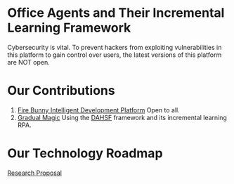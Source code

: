 # Office Agents and Their Incremental Learning Framework
Cybersecurity is vital. To prevent hackers from exploiting vulnerabilities in this platform to gain control over users, the latest versions of this platform are NOT open.
# Our Contributions
1. [Fire Bunny Intelligent Development Platform](https://github.com/Magic-Abracadabra/Fire-Bunny-Intelligent-Development-Platform) Open to all.
2. [Gradual Magic](https://github.com/Magic-Abracadabra/DAHSF) Using the [DAHSF](https://www.alphaxiv.org/abs/2412.14054) framework and its incremental learning RPA.
# Our Technology Roadmap
[Research Proposal](https://github.com/Magic-Abracadabra/All-Agents-Are-Evolving-Translators)
